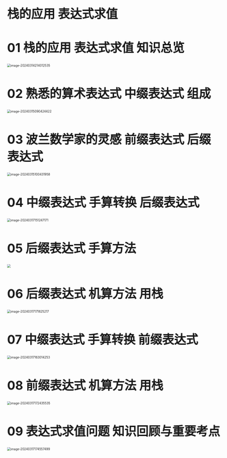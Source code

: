 # 栈的应用 表达式求值 



# 01 栈的应用 表达式求值 知识总览

<img src="https://cvp.oss-cn-shanghai.aliyuncs.com/picgo/202403142140664.png" alt="image-20240314214012535" style="zoom:50%;" />



# 02 熟悉的算术表达式 中缀表达式 组成

<img src="https://cvp.oss-cn-shanghai.aliyuncs.com/picgo/202403150904524.png" alt="image-20240315090424422" style="zoom:50%;" />



# 03 波兰数学家的灵感 前缀表达式 后缀表达式

<img src="https://cvp.oss-cn-shanghai.aliyuncs.com/picgo/202403151004016.png" alt="image-20240315100431958" style="zoom:50%;" />



# 04 中缀表达式 手算转换 后缀表达式

<img src="https://cvp.oss-cn-shanghai.aliyuncs.com/picgo/202403171512557.png" alt="image-20240317151247171" style="zoom:50%;" />

# 05 后缀表达式 手算方法

<img src="https://cvp.oss-cn-shanghai.aliyuncs.com/picgo/202403162155186.png" style="zoom:50%;" />

# 06 后缀表达式 机算方法 用栈

<img src="https://cvp.oss-cn-shanghai.aliyuncs.com/picgo/202403171718511.png" alt="image-20240317171825217" style="zoom:50%;" />

# 07 中缀表达式 手算转换 前缀表达式

<img src="https://cvp.oss-cn-shanghai.aliyuncs.com/picgo/202403171630560.png" alt="image-20240317163014253" style="zoom:50%;" />

# 08 前缀表达式 机算方法 用栈

<img src="https://cvp.oss-cn-shanghai.aliyuncs.com/picgo/202403171724698.png" alt="image-20240317172435535" style="zoom:50%;" />

# 09 表达式求值问题 知识回顾与重要考点

<img src="https://cvp.oss-cn-shanghai.aliyuncs.com/picgo/202403171745650.png" alt="image-20240317174557499" style="zoom:50%;" />

